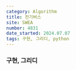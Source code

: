 ```yaml
---
category: Algorithm
title: 전기버스
site: SWEA
number: 4831
date_started: 2024.07.07
tags: 구현, 그리디, python
---
```


### 구현, 그리디
